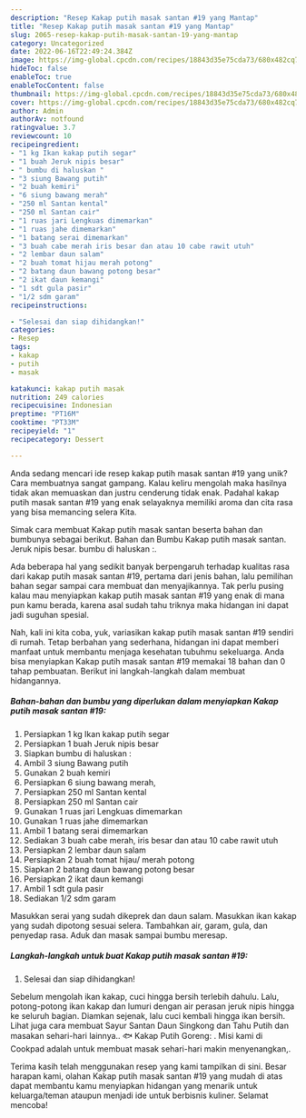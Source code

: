 ```yaml
---
description: "Resep Kakap putih masak santan #19 yang Mantap"
title: "Resep Kakap putih masak santan #19 yang Mantap"
slug: 2065-resep-kakap-putih-masak-santan-19-yang-mantap
category: Uncategorized
date: 2022-06-16T22:49:24.384Z
image: https://img-global.cpcdn.com/recipes/18843d35e75cda73/680x482cq70/kakap-putih-masak-santan-19-foto-resep-utama.jpg
hideToc: false
enableToc: true
enableTocContent: false
thumbnail: https://img-global.cpcdn.com/recipes/18843d35e75cda73/680x482cq70/kakap-putih-masak-santan-19-foto-resep-utama.jpg
cover: https://img-global.cpcdn.com/recipes/18843d35e75cda73/680x482cq70/kakap-putih-masak-santan-19-foto-resep-utama.jpg
author: Admin
authorAv: notfound
ratingvalue: 3.7
reviewcount: 10
recipeingredient:
- "1 kg Ikan kakap putih segar"
- "1 buah Jeruk nipis besar"
- " bumbu di haluskan "
- "3 siung Bawang putih"
- "2 buah kemiri"
- "6 siung bawang merah"
- "250 ml Santan kental"
- "250 ml Santan cair"
- "1 ruas jari Lengkuas dimemarkan"
- "1 ruas jahe dimemarkan"
- "1 batang serai dimemarkan"
- "3 buah cabe merah iris besar dan atau 10 cabe rawit utuh"
- "2 lembar daun salam"
- "2 buah tomat hijau merah potong"
- "2 batang daun bawang potong besar"
- "2 ikat daun kemangi"
- "1 sdt gula pasir"
- "1/2 sdm garam"
recipeinstructions:

- "Selesai dan siap dihidangkan!"
categories:
- Resep
tags:
- kakap
- putih
- masak

katakunci: kakap putih masak 
nutrition: 249 calories
recipecuisine: Indonesian
preptime: "PT16M"
cooktime: "PT33M"
recipeyield: "1"
recipecategory: Dessert

---
```





Anda sedang mencari ide resep kakap putih masak santan #19 yang unik? Cara membuatnya sangat gampang. Kalau keliru mengolah maka hasilnya tidak akan memuaskan dan justru cenderung tidak enak. Padahal kakap putih masak santan #19 yang enak selayaknya memiliki aroma dan cita rasa yang bisa memancing selera Kita.





Simak cara membuat Kakap putih masak santan beserta bahan dan bumbunya sebagai berikut. Bahan dan Bumbu Kakap putih masak santan. Jeruk nipis besar. bumbu di haluskan :.

Ada beberapa hal yang sedikit banyak berpengaruh terhadap kualitas rasa dari kakap putih masak santan #19, pertama dari jenis bahan, lalu pemilihan bahan segar sampai cara membuat dan menyajikannya. Tak perlu pusing kalau mau menyiapkan kakap putih masak santan #19 yang enak di mana pun kamu berada, karena asal sudah tahu triknya maka hidangan ini dapat jadi suguhan spesial.






Nah, kali ini kita coba, yuk, variasikan kakap putih masak santan #19 sendiri di rumah. Tetap berbahan yang sederhana, hidangan ini dapat memberi manfaat untuk membantu menjaga kesehatan tubuhmu sekeluarga. Anda bisa menyiapkan Kakap putih masak santan #19 memakai 18 bahan dan 0 tahap pembuatan. Berikut ini langkah-langkah dalam membuat hidangannya.

<!--inarticleads1-->

##### Bahan-bahan dan bumbu yang diperlukan dalam menyiapkan Kakap putih masak santan #19:

1. Persiapkan 1 kg Ikan kakap putih segar
1. Persiapkan 1 buah Jeruk nipis besar
1. Siapkan  bumbu di haluskan :
1. Ambil 3 siung Bawang putih
1. Gunakan 2 buah kemiri
1. Persiapkan 6 siung bawang merah,
1. Persiapkan 250 ml Santan kental
1. Persiapkan 250 ml Santan cair
1. Gunakan 1 ruas jari Lengkuas dimemarkan
1. Gunakan 1 ruas jahe dimemarkan
1. Ambil 1 batang serai dimemarkan
1. Sediakan 3 buah cabe merah, iris besar dan atau 10 cabe rawit utuh
1. Persiapkan 2 lembar daun salam
1. Persiapkan 2 buah tomat hijau/ merah potong
1. Siapkan 2 batang daun bawang potong besar
1. Persiapkan 2 ikat daun kemangi
1. Ambil 1 sdt gula pasir
1. Sediakan 1/2 sdm garam


Masukkan serai yang sudah dikeprek dan daun salam. Masukkan ikan kakap yang sudah dipotong sesuai selera. Tambahkan air, garam, gula, dan penyedap rasa. Aduk dan masak sampai bumbu meresap. 

<!--inarticleads2-->

##### Langkah-langkah untuk buat Kakap putih masak santan #19:


1. Selesai dan siap dihidangkan!

Sebelum mengolah ikan kakap, cuci hingga bersih terlebih dahulu. Lalu, potong-potong ikan kakap dan lumuri dengan air perasan jeruk nipis hingga ke seluruh bagian. Diamkan sejenak, lalu cuci kembali hingga ikan bersih. Lihat juga cara membuat Sayur Santan Daun Singkong dan Tahu Putih dan masakan sehari-hari lainnya.. 🐟 Kakap Putih Goreng: . Misi kami di Cookpad adalah untuk membuat masak sehari-hari makin menyenangkan,. 

Terima kasih telah menggunakan resep yang kami tampilkan di sini. Besar harapan kami, olahan Kakap putih masak santan #19 yang mudah di atas dapat membantu kamu menyiapkan hidangan yang menarik untuk keluarga/teman ataupun menjadi ide untuk berbisnis kuliner. Selamat mencoba!

